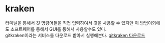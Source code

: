 kraken
=

터미널을 통해서 깃 명령어들을 직접 입력하여서 깃을 사용할 수 있지만 이 방법이외에도 소프트웨어를 통해서 GUI를 통해서 사용할수도 있다.  
gitkraken이라는 서비스를 다운로드 받아서 실행해본다. [gitkraken 다운로드](https://www.gitkraken.com/b?utm_expid=.W2nHbF0ARIqaOuS7QxW-pA.1&utm_referrer=https%3A%2F%2Fwww.google.com%2F)